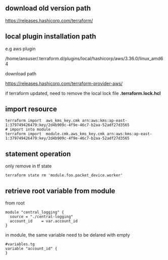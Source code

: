 ## download old version path
https://releases.hashicorp.com/terraform/

## local plugin installation path
e.g aws plugin

/home/ansuser/.terraform.d/plugins/local/hashicorp/aws/3.36.0/linux_amd64

download path

https://releases.hashicorp.com/terraform-provider-aws/

if terraform updated, need to remove the local lock file **.terraform.lock.hcl**

## import resource
```console
terraform import  aws_kms_key.cmk arn:aws:kms:ap-east-1:379749426479:key/2d4b909c-4f9e-46c7-b2aa-52adf27d3565
# import into module
terraform import  module.cmk.aws_kms_key.cmk arn:aws:kms:ap-east-1:379749426479:key/2d4b909c-4f9e-46c7-b2aa-52adf27d3565
```
## statement operation
only remove in tf state
```console
terraform state rm 'module.foo.packet_device.worker'
```

## retrieve root variable from module
from root
```
module "central_logging" {
  source = "./central-logging"
  account_id    = var.account_id
}
```
in module, the same variable need to be delared with empty
```
#variables.tg
variable "account_id" {
}

```
